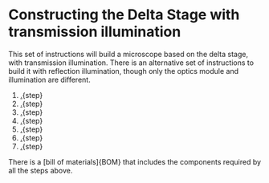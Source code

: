 # Constructing the Delta Stage with transmission illumination
This set of instructions will build a microscope based on the delta stage, with transmission illumination.  There is an alternative set of instructions to build it with reflection illumination, though only the optics module and illumination are different.

1. [.](printing_the_components.md){step}  
1. [.](assembling_the_actuators.md){step}
1. [.](attaching_the_sample_clips.md){step}
1. [.](attaching_the_motors.md){step} 
1. [.](motor_controller.md){step}
1. [.](transmission_illumination.md){step} 
1. [.](raspi_sangaboard_base.md){step}

There is a [bill of materials]{BOM} that includes the components required by all the steps above.